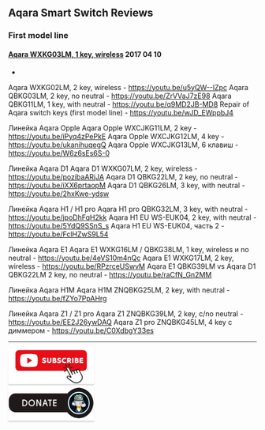 ## Aqara Smart Switch Reviews

### First model line    

#### [Aqara WXKG03LM, 1 key, wireless](https://youtu.be/dGS2GE25jWQ) 2017 04 10




 - 
Aqara WXKG02LM, 2 key, wireless - https://youtu.be/u5yQW--lZpc
Aqara QBKG03LM, 2 key, no neutral - https://youtu.be/ZrVVaJ7zE98
Aqara QBKG11LM, 1 key, with neutral - https://youtu.be/q9MD2JB-MD8
Repair of Aqara switch keys (first model line) - https://youtu.be/wJD_EWppbJ4

Линейка Aqara Opple
Aqara Opple WXCJKG11LM, 2 key - https://youtu.be/iPyq4zPePkE
Aqara Opple WXCJKG12LM, 4 key - https://youtu.be/ukanihuqegQ
Aqara Opple WXCJKG13LM, 6 клавиш - https://youtu.be/W6z6sEs6S-0

Линейка Aqara D1
Aqara D1 WXKG07LM, 2 key, wireless - https://youtu.be/pozibaARjJA
Aqara D1 QBKG22LM, 2 key, no neutral - https://youtu.be/iXX6prtaopM
Aqara D1 QBKG26LM, 3 key, with neutral - https://youtu.be/2hxKwe-ydsw

Линейка Aqara H1 / H1 pro
Aqara H1 pro QBKG32LM, 3 key, with neutral - https://youtu.be/jpoDhFqH2kk
Aqara H1 EU WS-EUK04, 2 key, with neutral - https://youtu.be/5YdQ9SSnS_s
Aqara H1 EU WS-EUK04, часть 2 - https://youtu.be/FclHZwS9L54

Линейка Aqara E1
Aqara E1 WXKG16LM / QBKG38LM, 1 key, wireless и no neutral - https://youtu.be/4eVS10m4nQc
Aqara E1 WXKG17LM, 2 key, wireless - https://youtu.be/RPzrceUSwvM
Aqara E1 QBKG39LM vs Aqara D1 QBKG22LM  2 key, no neutral - https://youtu.be/raCfN_Gn2MM

Линейка Aqara H1M
Aqara H1M ZNQBKG25LM, 2 key, with neutral - https://youtu.be/fZYo7PpAHrg

Линейка Aqara Z1 / Z1 pro
Aqara Z1 ZNQBKG39LM, 2 key, с/no neutral - https://youtu.be/EE2J26ywDAQ
Aqara Z1 pro ZNQBKG45LM, 4 key с диммером - https://youtu.be/C0XdbgY33es



____
<a href="https://www.youtube.com/channel/UCcq9onYHbs6go3kDpfBoqhg?sub_confirmation=1" target="_blank"><img src="https://raw.githubusercontent.com/kvazis/library/master/img/subscribe.png" alt="Subscribe" style="height: 71px !important;width: 174px !important;box-shadow: 0px 3px 2px 0px rgba(190, 190, 190, 0.5) !important;-webkit-box-shadow: 0px 3px 2px 0px rgba(190, 190, 190, 0.5) !important;" ></a>     
<a href="http://kvazis.link/donate" target="_blank"><img src="https://raw.githubusercontent.com/kvazis/library/master/img/donate.png" alt="Donate" style="height: 71px !important;width: 174px !important;box-shadow: 0px 3px 2px 0px rgba(190, 190, 190, 0.5) !important;-webkit-box-shadow: 0px 3px 2px 0px rgba(190, 190, 190, 0.5) !important;" ></a>
